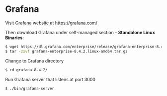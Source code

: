 # Grafana

Visit Grafana website at https://grafana.com/ 

Then download Grafana under self-managed section - **Standalone Linux Binaries**:


```sh
$ wget https://dl.grafana.com/enterprise/release/grafana-enterprise-8.4.2.linux-amd64.tar.gz
$ tar -zxvf grafana-enterprise-8.4.2.linux-amd64.tar.gz
```

Change to Grafana directory

```sh
$ cd grafana-8.4.2/
```

Run Grafana server that listens at port 3000

```sh
$ ./bin/grafana-server
```



